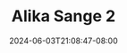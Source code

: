 --- 
title: "Alika Sange 2"
description: "streaming bokep Alika Sange 2 telegram full vidio  "
date: 2024-06-03T21:08:47-08:00
file_code: "nmw7icycfz7b"
draft: false
cover: "lncpvgi492pfifo4.jpg"
tags: ["Alika", "Sange", "bokep-indo", "bokep-viral", "bokep-ig"]
length: 209
fld_id: "1235299"
foldername: "ALIKA TISSA SMA"
categories: ["ALIKA TISSA SMA"]
views: 140
---